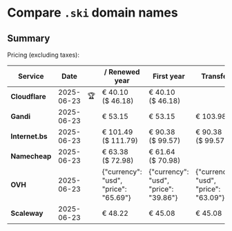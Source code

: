 # Compare `.ski` domain names

## Summary

Pricing (excluding taxes):

| Service | Date |  | / Renewed year | First year | Transfer | Restoration |
|--|--|--|--|--|--|--|
| **Cloudflare** | 2025-06-23 | 🏆 | € 40.10<br>($ 46.18) | € 40.10<br>($ 46.18) |  |  |
| **Gandi** | 2025-06-23 |  | € 53.15 | € 53.15 | € 103.98 | € 115.12 |
| **Internet.bs** | 2025-06-23 |  | € 101.49<br>($ 111.79) | € 90.38<br>($ 99.57) | € 90.38<br>($ 99.57) | € 320.45<br>($ 352.99) |
| **Namecheap** | 2025-06-23 |  | € 63.38<br>($ 72.98) | € 61.64<br>($ 70.98) |  |  |
| **OVH** | 2025-06-23 |  | {"currency": "usd", "price": "65.69"} | {"currency": "usd", "price": "39.86"} | {"currency": "usd", "price": "63.09"} |  |
| **Scaleway** | 2025-06-23 |  | € 48.22 | € 45.08 | € 45.08 | € 50.29 |
